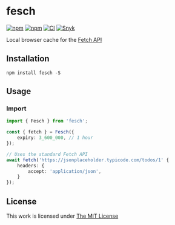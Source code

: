 # fesch

[![npm](https://flat.badgen.net/npm/license/fesch)](https://www.npmjs.org/package/fesch)
[![npm](https://flat.badgen.net/npm/v/fesch)](https://www.npmjs.org/package/fesch)
[![CI](https://img.shields.io/github/actions/workflow/status/idleberg/node-fesch/default.yml?style=flat-square)](https://github.com/idleberg/node-fesch/actions)
[![Snyk](https://flat.badgen.net/snyk/idleberg/fesch)](https://snyk.io/vuln/npm:fesch)

Local browser cache for the [Fetch API][]

## Installation

`npm install fesch -S`

## Usage

### Import

```ts
import { Fesch } from 'fesch';

const { fetch } = Fesch({
    expiry: 3_600_000, // 1 hour
});

// Uses the standard Fetch API
await fetch('https://jsonplaceholder.typicode.com/todos/1' {
    headers: {
        accept: 'application/json',
    }
});
```

## License

This work is licensed under [The MIT License](LICENSE)

[fetch api]: https://developer.mozilla.org/en-US/docs/Web/API/Fetch_API
